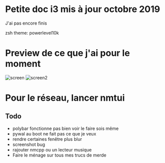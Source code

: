 # Petite doc i3 mis à jour octobre 2019

J'ai pas encore finis

zsh theme: powerlevel10k

# Preview de ce que j'ai pour le moment
![screen](https://i.imgur.com/SHcgkR1.png "Screen")
![screen2](https://i.imgur.com/RRj09gs.png "Screen2")

# Pour le réseau, lancer nmtui

## Todo
* polybar fonctionne pas bien voir le faire sois même
* pywal au boot ne fait pas ce que je veux
* rendre certaines fenêtre plus blur
* screenshot bug
* rajouter nmcpp ou un lecteur musique
* Faire le ménage sur tous mes trucs de merde
